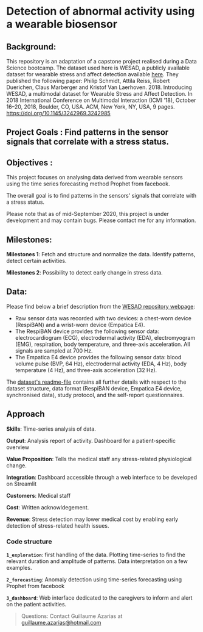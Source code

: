 # Detection of abnormal activity using a wearable biosensor

## Background:

This repository is an adaptation of a capstone project realised during a Data Science bootcamp. The dataset used here is WESAD, a publicly available dataset for wearable stress and affect detection available [here](https://archive.ics.uci.edu/ml/datasets/WESAD+%28Wearable+Stress+and+Affect+Detection%29). They published the following paper:
Philip Schmidt, Attila Reiss, Robert Duerichen, Claus Marberger and Kristof Van Laerhoven. 2018. Introducing WESAD, a multimodal dataset for Wearable Stress and Affect Detection. In 2018 International Conference on Multimodal Interaction (ICMI ’18), October 16–20, 2018, Boulder, CO, USA. ACM, New York, NY, USA, 9 pages. https://doi.org/10.1145/3242969.3242985

## Project Goals : Find patterns in the sensor signals that correlate with a stress status.

## Objectives :

This project focuses on analysing data derived from wearable sensors using the time series forecasting method Prophet from facebook.

The overall goal is to find patterns in the sensors' signals that correlate with a stress status.

Please note that as of mid-September 2020, this project is under development and may contain bugs. Please contact me for any information.

## Milestones:
**Milestones 1**: Fetch and structure and normalize the data. Identify patterns, detect certain activities.

**Milestones 2**: Possibility to detect early change in stress data.

## Data:

Please find below a brief description from the [WESAD repository webpage](https://archive.ics.uci.edu/ml/datasets/WESAD+%28Wearable+Stress+and+Affect+Detection%29):

* Raw sensor data was recorded with two devices: a chest-worn device (RespiBAN) and a wrist-worn device (Empatica E4).
* The RespiBAN device provides the following sensor data: electrocardiogram (ECG), electrodermal activity (EDA), electromyogram (EMG), respiration, body temperature, and three-axis acceleration. All signals are sampled at 700 Hz.
* The Empatica E4 device provides the following sensor data: blood volume pulse (BVP, 64 Hz), electrodermal activity (EDA, 4 Hz), body temperature (4 Hz), and three-axis acceleration (32 Hz).

The [dataset's readme-file](wesad_readme.pdf) contains all further details with respect to the dataset structure, data format (RespiBAN device, Empatica E4 device, synchronised data), study protocol, and the self-report questionnaires.

## Approach
**Skills**: Time-series analysis of data.

**Output**: Analysis report of activity. Dashboard for a patient-specific overview

**Value Proposition**: Tells the medical staff any stress-related physiological change.

**Integration**: Dashboard accessible through a web interface to be developed on Streamlit

**Customers**: Medical staff

**Cost**: Written acknowldegement.

**Revenue**: Stress detection may lower medical cost by enabling early detection of stress-related health issues. 

### Code structure

**`1_exploration`**: first handling of the data. Plotting time-series to find the relevant duration and amplitude of patterns. Data interpretation on a few examples.

**`2_forecasting`**: Anomaly detection using time-series forecasting using Prophet from facebook

**`3_dashboard`**:  Web interface dedicated to the caregivers to inform and alert on the patient activities.

> Questions:
> Contact Guillaume Azarias at guillaume.azarias@hotmail.com
